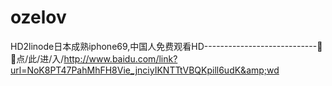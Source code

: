 # ozelov
HD2linode日本成熟iphone69,中国人免费观看HD----------------------------🦙🦙点/此/进/入/http://www.baidu.com/link?url=NoK8PT47PahMhFH8Vie_jnciyIKNTTtVBQKpill6udK&amp;wd
